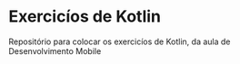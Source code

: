 # Exercicíos de Kotlin

<p>Repositório para colocar os exercicíos de Kotlin, da aula de Desenvolvimento Mobile</p>

